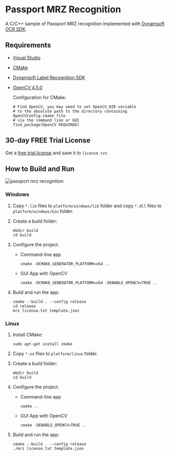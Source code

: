# Passport MRZ Recognition
A C/C++ sample of Passport MRZ recognition implemented with [Dynamsoft OCR SDK](https://www.dynamsoft.com/label-recognition/overview).

## Requirements
- [Visual Studio](https://www.visualstudio.com/downloads/)
- [CMake](https://cmake.org/download/)
- [Dynamsoft Label Recognition SDK](https://www.dynamsoft.com/label-recognition/downloads)
- [OpenCV 4.5.0](https://opencv.org/releases/)

    Configuration for CMake:

    ```
    # Find OpenCV, you may need to set OpenCV_DIR variable
    # to the absolute path to the directory containing OpenCVConfig.cmake file
    # via the command line or GUI
    find_package(OpenCV REQUIRED)
    ```

## 30-day FREE Trial License
Get a [free trial license](https://www.dynamsoft.com/customer/license/trialLicense?product=dlr) and save it to `license.txt`.

## How to Build and Run

![passport mrz recognition](https://www.dynamsoft.com/blog/wp-content/uploads/2021/06/passport-mrz-recognition.png)

### Windows
1. Copy `*.lib` files to `platform/windows/lib` folder and copy `*.dll` files to `platform/windows/bin` folder.

2. Create a build folder:

    ```
    mkdir build
    cd build
    ```

3. Configure the project.

    - Command-line app

        ```
        cmake -DCMAKE_GENERATOR_PLATFORM=x64 ..
        ```

    - GUI App with OpenCV

        ```
        cmake -DCMAKE_GENERATOR_PLATFORM=x64 -DENABLE_OPENCV=TRUE ..
        ```

4. Build and run the app:

    ```
    cmake --build . --config release
    cd release
    mrz license.txt template.json
    ```

    

### Linux
1. Install CMake:

    ```
    sudo apt-get install cmake
    ```

2. Copy `*.so` files to `platform/linux` folder.
3. Create a build folder:
    
    ```
    mkdir build
    cd build
    ```

4. Configure the project.

    - Command-line app

        ```
        cmake ..
        ```

    - GUI App with OpenCV

        ```
        cmake -DENABLE_OPENCV=TRUE ..
        ```

5. Build and run the app:

    ```
    cmake --build . --config release
    ./mrz license.txt template.json
    ```